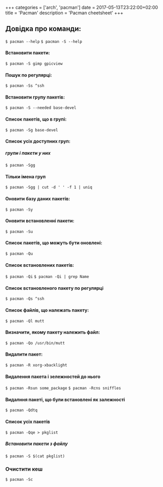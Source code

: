 +++
categories = ['arch', 'pacman']
date = 2017-05-13T23:22:00+02:00
title = 'Pacman'
description = 'Pacman cheetsheet'
+++


## Довідка про команди:
```$ pacman --help```
```$ pacman -S --help```

#### Встановити пакети:
```$ pacman -S gimp gpicview```

#### Пошук по регулярці:
```$ pacman -Ss ^ssh```

#### Встановити групу пакетів:
```$ pacman -S --needed base-devel```

#### Список пакетів, що в групі:
```$ pacman -Sg base-devel```

#### Список усіх доступних груп:
##### групи і пакети у них
```$ pacman -Sgg```
#### Тільки імена груп
```$ pacman -Sgg | cut -d ' ' -f 1 | uniq```

#### Оновити базу даних пакетів:
```$ pacman -Sy```

#### Оновити встановленні пакети:
```$ pacman -Su```

#### Список пакетів, що можуть бути оновлені:
```$ pacman -Qu```

#### Список встановлених пакетів:
```$ pacman -Qi```
```$ pacman -Qi | grep Name```

#### Список встановленого пакету по регулярці
```$ pacman -Qs ^ssh```

#### Список файлів, що належать пакету: ####

```$ pacman -Ql mutt```

#### Визначити, якому пакету належить файл:
```$ pacman -Qo /usr/bin/mutt```

#### Видалити пакет:
```$ pacman -R xorg-xbacklight```

#### Видалення пакета і зележностей до нього
```$ pacman -Rsun some_package```
```$ pacman -Rcns sniffles```

#### Видалння пакеті, що були встановлені як залежності
```$ pacman -Qdtq```

#### Список усіх пакетів
```$ pacman -Qqe > pkglist```

##### Встановити пакети з файлу
```$ pacman -S $(cat pkglist)```

### Очистити кеш
```$ pacman -Sc ```
